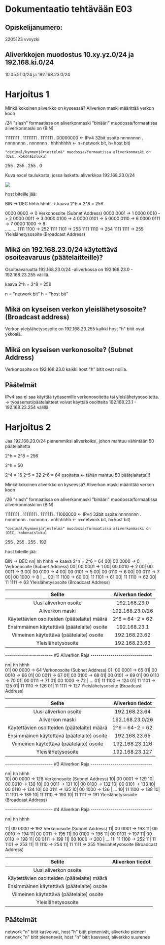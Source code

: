 # Dokumentaatio tehtävään E03

## Opiskelijanumero:

2205123
vvxyzki

## Aliverkkojen muodostus 10.xy.yz.0/24 ja 192.168.ki.0/24

10.05.51.0/24 ja 192.168.23.0/24

# Harjoitus 1

Minkä kokoinen aliverkko on kyseessä?
Aliverkon maski määrittää verkon koon

/24 "slash" formaatissa on aliverkonmaski
    "binääri" muodossa/formaatissa aliverkonmaski on (BIN)

11111111 . 11111111 . 1111111 . 00000000    <- IPv4 32bit osoite
nnnnnnnn . nnnnnnnn . nnnnnnn . hhhhhhhh    <- n=network bit, h=host bit)

    "decimal/kymmenjärjestelmä" muodossa/formaatissa aliverkonmaski on (DEC, kokonaisluku)
255      . 255      . 255     . 0    

Kuva excel taulukosta, jossa laskettu aliverkkoa 192.168.23.0/24

![](/E03/harjoitus_kuvat/excel_taulukko_aliverkotus_laskenta.png)

host biteille jää:

BIN         -> DEC
hhhh hhhh            -> kaava 2^h = 2^8 = 256

0000 0000   -> 0    Verkonosoite (Subnet Address)
0000 0001   -> 1
0000 0010   -> 2
0000 0011   -> 3
0000 0100   -> 4
0000 0101   -> 5
0000 0110   -> 6
0000 0111   -> 7
0000 1000   -> 8   
.........
1111 1100   -> 252
1111 1101   -> 253
1111 1110   -> 254
1111 1111   -> 255  Yleislähetysosoite (Broadcast Address)

## Mikä on 192.168.23.0/24 käytettävä osoiteavaruus (päätelaitteille)?

Osoiteavaruutta 192.168.23.0/24 -aliverkossa on
192.168.23.0 - 192.168.23.255 välillä.

kaava 2^h = 2^8 = 256

n = "network bit"
h = "host bit"

## Mikä on kyseisen verkon yleislähetysosoite? (Broadcast address)

Verkon yleislähetysosoite on 192.168.23.255
kaikki host "h" bitit ovat ykkösiä.

## Mikä on kyseisen verkonosoite? (Subnet Address)

Verkonosoite on 192.168.23.0
kaikki host "h" bitit ovat nollia.

## Päätelmät

IPv4:ssa ei saa käyttää työasemille verkonosoitetta tai yleislähetysosoitetta.
    -> työasemat/päätelaitteet voivat käyttää osoitteita 192.168.23.1 - 192.168.23.254 välillä

# Harjoitus 2

Jaa 192.168.23.0/24 pienemmiksi aliverkoiksi, johon mahtuu vähintään 50 päätelaitetta

2^h = 2^8 = 256

2^h = 50

2^4 = 16
2^5 = 32
2^6 = 64 osoitetta <- tähän mahtuu 50 päätelaitetta!!!

Minkä kokoinen aliverkko on kyseessä?
Aliverkon maski määrittää verkon koon

/26 "slash" formaatissa on aliverkonmaski
    "binääri" muodossa/formaatissa aliverkonmaski on (BIN)

11111111 . 11111111 . 1111111 . 11000000    <- IPv4 32bit osoite
nnnnnnnn . nnnnnnnn . nnnnnnn . nnhhhhhh    <- n=network bit, h=host bit)

    "decimal/kymmenjärjestelmä" muodossa/formaatissa aliverkonmaski on (DEC, kokonaisluku)
255      . 255      . 255     . 192    


host biteille jää:

BIN         -> DEC
nn| hh hhhh            -> kaava 2^h = 2^6 = 64
00| 00 0000   -> 0      Verkonosoite (Subnet Address)
00| 00 0001   -> 1
00| 00 0010   -> 2
00| 00 0011   -> 3
00| 00 0100   -> 4
00| 00 0101   -> 5
00| 00 0110   -> 6
00| 00 0111   -> 7
00| 00 1000   -> 8
  |  ...
00| 11 1100   -> 60
00| 11 1101   -> 61
00| 11 1110   -> 62
00| 11 1111   -> 63     Yleislähetysosoite (Broadcast Address)


|                 **Selite**                  | **Aliverkon tiedot** |
| :-----------------------------------------: | :------------------: |
| Uusi aliverkon osoite                       | 192.168.23.0         |
| Aliverkon maski                             | 192.168.23.0/26      |
| Käytettävien osoitteiden (päätelaite) määrä | 2^6 = 64-2 = 62      |
| Ensimmäinen käytettävä (päätelaite) osoite  | 192.168.23.1         |
| Viimeinen käytettävä (päätelaite) osoite    | 192.168.23.62        |
| Yleislähetysosoite                          | 192.168.23.63        |

------------------------ #2 Aliverkon Raja -------------------------------

nn| hh hhhh            
01| 00 0000   -> 64      Verkonosoite (Subnet Address)
01| 00 0001   -> 65
01| 00 0010   -> 66
01| 00 0011   -> 67
01| 00 0100   -> 68
01| 00 0101   -> 69
01| 00 0110   -> 70
01| 00 0111   -> 71
01| 00 1000   -> 72
  |  ...
01| 11 1100   -> 124
01| 11 1101   -> 125
01| 11 1110   -> 126
01| 11 1111   -> 127     Yleislähetysosoite (Broadcast Address)


|                 **Selite**                  | **Aliverkon tiedot** |
| :-----------------------------------------: | :------------------: |
| Uusi aliverkon osoite                       | 192.168.23.64        |
| Aliverkon maski                             | 192.168.23.0/26      |
| Käytettävien osoitteiden (päätelaite) määrä | 2^6 = 64-2 = 62      |
| Ensimmäinen käytettävä (päätelaite) osoite  | 192.168.23.65        |
| Viimeinen käytettävä (päätelaite) osoite    | 192.168.23.126       |
| Yleislähetysosoite                          | 192.168.23.127       |

------------------------ #3 Aliverkon Raja -------------------------------

nn| hh hhhh            
10| 00 0000   -> 128      Verkonosoite (Subnet Address)
10| 00 0001   -> 129
10| 00 0010   -> 130
10| 00 0011   -> 131
10| 00 0100   -> 132
10| 00 0101   -> 133
10| 00 0110   -> 134
10| 00 0111   -> 135
10| 00 1000   -> 136
  |  ...
10| 11 1100   -> 188
10| 11 1101   -> 189
10| 11 1110   -> 190
10| 11 1111   -> 191     Yleislähetysosoite (Broadcast Address)

------------------------ #4 Aliverkon Raja -------------------------------

nn| hh hhhh            

11| 00 0000   -> 192      Verkonosoite (Subnet Address)
11| 00 0001   -> 193
11| 00 0010   -> 194
11| 00 0011   -> 195
11| 00 0100   -> 196
11| 00 0101   -> 197
11| 00 0110   -> 198
11| 00 0111   -> 199
11| 00 1000   -> 200
  |  ...
11| 11 1100   -> 252
11| 11 1101   -> 253
11| 11 1110   -> 254
11| 11 1111   -> 255     Yleislähetysosoite (Broadcast Address)


|                 **Selite**                  | **Aliverkon tiedot** |
| :-----------------------------------------: | :------------------: |
| Uusi aliverkon osoite                       |                      |
| Käytettävien osoitteiden (päätelaite) määrä |                      |
| Ensimmäinen käytettävä (päätelaite) osoite  |                      |
| Viimeinen käytettävä (päätelaite) osoite    |                      |
| Yleislähetysosoite                          |                      |






## Päätelmät

network "n" bitit kasvoivat, host "h" bitit pienenivät, aliverkko pieneni
network "n" bitit pienenevät, host "h" bitit kasvavat, aliverkko suurenee




















